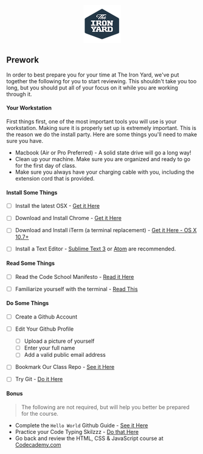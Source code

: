 <div align="center"><img src ="../assets/tiy.png" /></div>

## Prework

In order to best prepare you for your time at The Iron Yard, we've put together the following for you to start reviewing. This shouldn't take you too long, but you should put all of your focus on it while you are working through it.

#### Your Workstation

First things first, one of the most important tools you will use is your workstation. Making sure it is properly set up is extremely important. This is the reason we do the install party. Here are some things you'll need to make sure you have.

- Macbook (Air or Pro Preferred) - A solid state drive will go a long way!
- Clean up your machine. Make sure you are organized and ready to go for the first day of class.
- Make sure you always have your charging cable with you, including the extension cord that is provided.


#### Install Some Things

* [ ] Install the latest OSX - [Get it Here](http://www.apple.com/osx/)
* [ ] Download and Install Chrome - [Get it Here](https://www.google.com/chrome/)
* [ ] Download and Install iTerm (a terminal replacement) - [Get it Here - OS X 10.7+](http://iterm2.com/downloads.html)
* [ ] Install a Text Editor - [Sublime Text 3](http://www.sublimetext.com/3) or [Atom](https://atom.io/) are recommended.


#### Read Some Things

* [ ] Read the Code School Manifesto - [Read it Here](http://masondesu.github.io/code-school-manifesto/)
* [ ] Familiarize yourself with the terminal - [Read This](http://blog.teamtreehouse.com/command-line-basics)


#### Do Some Things

* [ ] Create a Github Account
* [ ] Edit Your Github Profile
  * [ ] Upload a picture of yourself
  * [ ] Enter your full name
  * [ ] Add a valid public email address
* [ ] Bookmark Our Class Repo - [See it Here](https://github.com/tiy-cincy-js-may-2016)
* [ ] Try Git - [Do it Here](http://try.github.io)


#### Bonus

> The following are not required, but will help you better be prepared for the course.

* Complete the `Hello World` Github Guide - [See it Here](https://guides.github.com/activities/hello-world/)
* Practice your Code Typing Skilzzz - [Do that Here](https://typing.io/)
* Go back and review the HTML, CSS & JavaScript course at [Codecademy.com](https://www.codecademy.com/)
